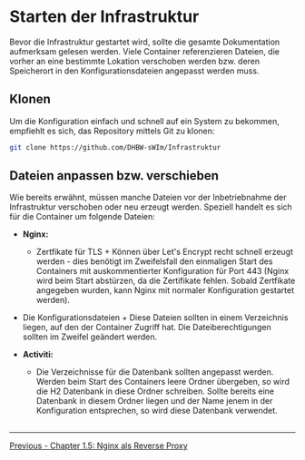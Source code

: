 # Starten der Infrastruktur

Bevor die Infrastruktur gestartet wird, sollte die gesamte Dokumentation aufmerksam gelesen werden. Viele Container referenzieren Dateien, die vorher an eine bestimmte Lokation verschoben werden bzw. deren Speicherort in den Konfigurationsdateien angepasst werden muss.

## Klonen

Um die Konfiguration einfach und schnell auf ein System zu bekommen, empfiehlt es sich, das Repository mittels Git zu klonen:

```bash
git clone https://github.com/DHBW-sWIm/Infrastruktur
```

## Dateien anpassen bzw. verschieben

Wie bereits erwähnt, müssen manche Dateien vor der Inbetriebnahme der Infrastruktur verschoben oder neu erzeugt werden. Speziell handelt es sich für die Container um folgende Dateien:

+ **Nginx:**
  + Zertfikate für TLS
        + Können über Let's Encrypt recht schnell erzeugt werden - dies benötigt im Zweifelsfall den einmaligen Start des Containers mit auskommentierter Konfiguration für Port 443 (Nginx wird beim Start abstürzen, da die Zertifikate fehlen. Sobald Zertfikate angegeben wurden, kann Nginx mit normaler Konfiguration gestartet werden).
 + Die Konfigurationsdateien
       + Diese Dateien sollten in einem Verzeichnis liegen, auf den der Container Zugriff hat. Die Dateiberechtigungen sollten im Zweifel geändert werden.

+ **Activiti:**
  + Die Verzeichnisse für die Datenbank sollten angepasst werden. Werden beim Start des Containers leere Ordner übergeben, so wird die H2 Datenbank in diese Ordner schreiben. Sollte bereits eine Datenbank in diesem Ordner liegen und der Name jenem in der Konfiguration entsprechen, so wird diese Datenbank verwendet.
  
## 
*****************

[Previous - Chapter 1.5: Nginx als Reverse Proxy](nginx-als-reverse-proxy.md)